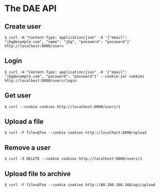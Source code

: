 # The DAE API 

## Create user

    $ curl -H "Content-Type: application/json" -d '{"email": "jbg@example.com", "name": "jbg", "password": "password"}' http://localhost:8000/users

## Login

    $ curl -H "Content-Type: application/json" -d '{"email": "jbg@example.com", "password": "password"}' --cookie-jar cookies http://localhost:8000/users/login

## Get user

    $ curl --cookie cookies http://localhost:8000/users/1
## Upload a file

    $ curl -F file=@foo --cookie cookies http://localhost:8000/upload

## Remove a user

    $ curl -X DELETE --cookie cookies http://localhost:8000/users/1

## Upload file to archive

    $ curl -F file=@foo --cookie cookies http://80.100.106.160/api/upload
